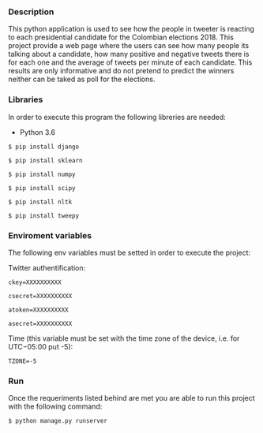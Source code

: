 ﻿### Description

This python application is used to see how the people in tweeter is reacting to each presidential candidate for the Colombian elections 2018.
This project provide a web page where the users can see how many people its talking about a candidate, how many positive and negative tweets there is for each one and the average of tweets per minute of each candidate.
This results are only informative and do not pretend to predict the winners neither can be taked as poll for the elections.

### Libraries

In order to execute this program the following libreries are needed:

- Python 3.6

`$ pip install django`

`$ pip install sklearn`

`$ pip install numpy`

`$ pip install scipy`

`$ pip install nltk`

`$ pip install tweepy`

### Enviroment variables
The following env variables must be setted in order to execute the project:

Twitter authentification:

`ckey=XXXXXXXXXX` 

`csecret=XXXXXXXXXX`

`atoken=XXXXXXXXXX`

`asecret=XXXXXXXXXX`

Time (this variable must be set with the time zone of the device, i.e. for UTC−05:00 put -5):

`TZONE=-5`


### Run
Once the requeriments listed behind are met you are able to run this project with the following command:

`$ python manage.py runserver`